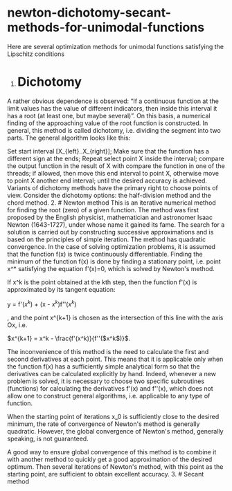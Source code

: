 # newton-dichotomy-secant-methods-for-unimodal-functions

Here are several optimization methods for unimodal functions satisfying the Lipschitz conditions
1. # Dichotomy
  A rather obvious dependence is observed: “If a continuous function at the limit values has the value of different indicators, then inside this interval it has a root (at least one, but maybe several)”. On this basis, a numerical finding of the approaching value of the root function is constructed. In general, this method is called dichotomy, i.e. dividing the segment into two parts. The general algorithm looks like this:

  Set start interval [X_{left}..X_{right}];
  Make sure that the function has a different sign at the ends;
  Repeat
  select point X inside the interval;
  compare the output function in the result of X with compare the function in one of the threads;
  if allowed, then move this end interval to point X,
  otherwise move to point X another end interval;
  until the desired accuracy is achieved.
  Variants of dichotomy methods have the primary right to choose points of view. Consider the dichotomy options: the half-division method and the chord method.
2. # Newton method
  This is an iterative numerical method for finding the root (zero) of a given function. The method was first proposed by the English physicist, mathematician and astronomer Isaac Newton (1643-1727), under whose name it gained its fame. The search for a solution is carried out by constructing successive approximations and is based on the principles of simple iteration. The method has quadratic convergence. In the case of solving optimization problems, it is assumed that the function f(x) is twice continuously differentiable. Finding the minimum of the function f(x) is done by finding a stationary point, i.e. point x^* satisfying the equation f'(x)=0, which is solved by Newton's method.


If x^k is the point obtained at the kth step, then the function f'(x) is approximated by its tangent equation:

y = f'($x^k$) + (x - $x^k$)f''($x^k$)

,
and the point x^{k+1} is chosen as the intersection of this line with the axis Ox, i.e.

$x^{k+1} = x^k - \frac{f'(x^k)}{f''($x^k$)}$.

The inconvenience of this method is the need to calculate the first and second derivatives at each point. This means that it is applicable only when the function f(x) has a sufficiently simple analytical form so that the derivatives can be calculated explicitly by hand. Indeed, whenever a new problem is solved, it is necessary to choose two specific subroutines (functions) for calculating the derivatives f'(x) and f''(x), which does not allow one to construct general algorithms, i.e. applicable to any type of function.

When the starting point of iterations x_0 is sufficiently close to the desired minimum, the rate of convergence of Newton's method is generally quadratic. However, the global convergence of Newton's method, generally speaking, is not guaranteed.

A good way to ensure global convergence of this method is to combine it with another method to quickly get a good approximation of the desired optimum. Then several iterations of Newton's method, with this point as the starting point, are sufficient to obtain excellent accuracy.
3. # Secant method
